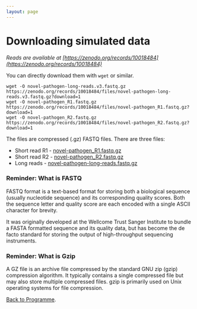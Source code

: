 ```yaml
---
layout: page
---
```


# Downloading simulated data 

*Reads are available at [https://zenodo.org/records/10018484](https://zenodo.org/records/10018484)*

You can directly download them with `wget` or similar. 

```
wget -O novel-pathogen-long-reads.v3.fastq.gz https://zenodo.org/records/10018484/files/novel-pathogen-long-reads.v3.fastq.gz?download=1
wget -O novel-pathogen_R1.fastq.gz https://zenodo.org/records/10018484/files/novel-pathogen_R1.fastq.gz?download=1
wget -O novel-pathogen_R2.fastq.gz https://zenodo.org/records/10018484/files/novel-pathogen_R2.fastq.gz?download=1
```

The files are compressed (.gz) FASTQ files. There are three files: 

* Short read R1 - [novel-pathogen_R1.fastq.gz](https://zenodo.org/records/10018484/files/novel-pathogen_R1.fastq.gz?download=1)
* Short read R2 - [novel-pathogen_R2.fastq.gz](https://zenodo.org/records/10018484/files/novel-pathogen_R2.fastq.gz?download=1) 
* Long reads - [novel-pathogen-long-reads.fastq.gz](https://zenodo.org/records/10018484/files/novel-pathogen-long-reads.v3.fastq.gz?download=1)


### Reminder: What is FASTQ

FASTQ format is a text-based format for storing both a biological sequence (usually nucleotide sequence) and its corresponding quality scores. Both the sequence letter and quality score are each encoded with a single ASCII character for brevity.

It was originally developed at the Wellcome Trust Sanger Institute to bundle a FASTA formatted sequence and its quality data, but has become the de facto standard for storing the output of high-throughput sequencing instruments.

### Reminder: What is Gzip 

A GZ file is an archive file compressed by the standard GNU zip (gzip) compression algorithm. It typically contains a single compressed file but may also store multiple compressed files. gzip is primarily used on Unix operating systems for file compression.

[Back to Programme]({{site.baseurl}}/modules/sequencing-analysis/programme/).
